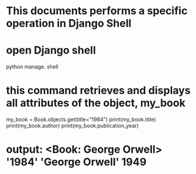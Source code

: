 # This documents performs a specific operation in Django Shell

# open Django shell
python manage. shell

# this command retrieves and displays all attributes of the object, my_book
my_book = Book.objects.get(title="1984")
print(my_book.title)
print(my_book.author)
print(my_book.publication_year)

# output: <Book: George Orwell> '1984' 'George Orwell' 1949 

